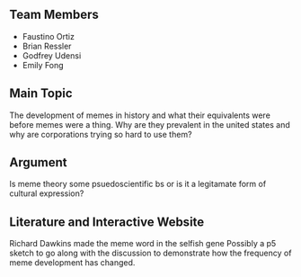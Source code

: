 ## Team Members
* Faustino Ortiz
* Brian Ressler
* Godfrey Udensi
* Emily Fong

## Main Topic
The development of memes in history and what their equivalents were before memes were a thing.  Why are they prevalent in the united states and why are corporations trying so hard to use them?  

## Argument
Is meme theory some psuedoscientific bs or is it a legitamate form of cultural expression?

## Literature and Interactive Website
Richard Dawkins made the meme word in the selfish gene
Possibly a p5 sketch to go along with the discussion to demonstrate how the frequency of meme development has changed.
